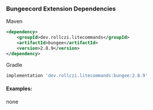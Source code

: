 ### Bungeecord Extension Dependencies
Maven
```xml
<dependency>
    <groupId>dev.rollczi.litecommands</groupId>
    <artifactId>bungee</artifactId>
    <version>2.8.9</version>
</dependency>
```
Gradle
```groovy
implementation 'dev.rollczi.litecommands:bungee:2.8.9'
```

#### Examples:
none